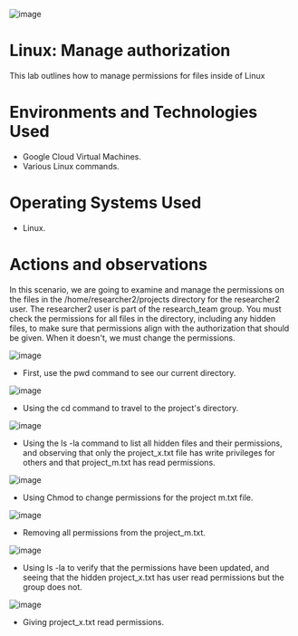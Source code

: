 
![image](https://github.com/user-attachments/assets/e09a3aae-4049-47c2-a8d0-82f9d0ab1ee3)


# Linux: Manage authorization
This lab outlines how to manage permissions for files inside of Linux


# Environments and Technologies Used</h2>
- Google Cloud Virtual Machines.
- Various Linux commands.

# Operating Systems Used </h2>
- Linux.

# Actions and observations

In this scenario, we are going to examine and manage the permissions on the files in the /home/researcher2/projects directory for the researcher2 user.
The researcher2 user is part of the research_team group.
You must check the permissions for all files in the directory, including any hidden files, to make sure that permissions align with the authorization that should be given. When it doesn't, we must change the permissions.

![image](https://github.com/user-attachments/assets/d197897c-e548-4253-ac7c-736c29818b56)

- First, use the pwd command to see our current directory.

![image](https://github.com/user-attachments/assets/69714908-3c82-4e9d-a397-e99f6dcaf0b7)

- Using the cd command to travel to the project's directory.

![image](https://github.com/user-attachments/assets/673d6472-ff34-4e74-9fad-2c4dbc89e62d)

- Using the ls -la command to list all hidden files and their permissions, and observing that only the project_x.txt file has write privileges for others and that project_m.txt has read permissions. 

![image](https://github.com/user-attachments/assets/91b4d5a9-7794-4931-92aa-8dd032a273dc)

- Using Chmod to change permissions for the project m.txt file.

![image](https://github.com/user-attachments/assets/b3322bcc-4e9b-4963-948a-8472a953f767)

- Removing all permissions from the project_m.txt.

![image](https://github.com/user-attachments/assets/1c423a97-faf0-482d-a527-b0087283f910)

- Using ls -la to verify that the permissions have been updated, and seeing that the hidden project_x.txt has user read permissions but the group does not.

![image](https://github.com/user-attachments/assets/376f85e2-2bf0-49bd-b5d7-cd359f19c8e1)

- Giving project_x.txt read permissions.
